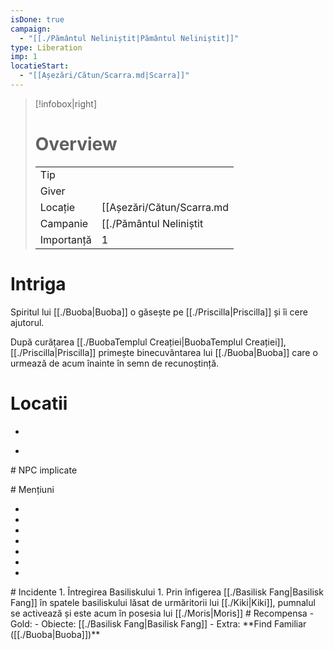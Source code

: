 ```yaml
---
isDone: true
campaign:
  - "[[./Pământul Neliniștit|Pământul Neliniștit]]"
type: Liberation
imp: 1
locatieStart:
  - "[[Așezări/Cătun/Scarra.md|Scarra]]"
---
```


>[!infobox|right]
> # Overview
> | | | 
> |-|-|
> | Tip||
> |Giver||
> |Locație| [[Așezări/Cătun/Scarra.md|Scarra]]|
> |Campanie|[[./Pământul Neliniștit|Pământul Neliniștit]]|
> | Importanță| 1|
# Intriga
Spiritul lui [[./Buoba|Buoba]] o găsește pe [[./Priscilla|Priscilla]] și îi cere ajutorul.

După curățarea [[./BuobaTemplul Creației|BuobaTemplul Creației]], [[./Priscilla|Priscilla]]  primește binecuvântarea lui [[./Buoba|Buoba]] care o urmează de acum înainte în semn de recunoștință.
# Locatii
<div><ul class="dataview list-view-ul"><li><span></span></li></ul></div>
<div><ul class="dataview list-view-ul"><li><span></span></li></ul></div>
# NPC implicate
<div><ul class="dataview list-view-ul"></ul></div>
<div><ul class="dataview list-view-ul"></ul></div>
# Mențiuni
<div><ul class="dataview list-view-ul"><li><span></span></li><li><span></span></li><li><span></span></li><li><span></span></li><li><span></span></li><li><span></span></li><li><span></span></li></ul></div>
# Incidente
1. Întregirea Basiliskului 
	1. Prin înfigerea [[./Basilisk Fang|Basilisk Fang]] în spatele basiliskului lăsat de urmăritorii lui [[./Kiki|Kiki]], pumnalul se activează și este acum în posesia lui [[./Moris|Moris]]
# Recompensa
- Gold: 
- Obiecte: [[./Basilisk Fang|Basilisk Fang]]
- Extra: **Find Familiar ([[./Buoba|Buoba]])**